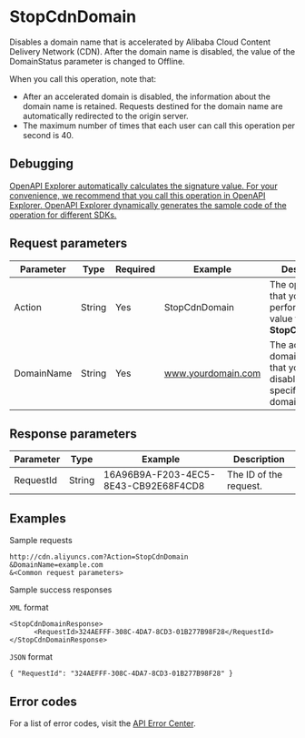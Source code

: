 # StopCdnDomain

Disables a domain name that is accelerated by Alibaba Cloud Content Delivery Network \(CDN\). After the domain name is disabled, the value of the DomainStatus parameter is changed to Offline.

When you call this operation, note that:

-   After an accelerated domain is disabled, the information about the domain name is retained. Requests destined for the domain name are automatically redirected to the origin server.
-   The maximum number of times that each user can call this operation per second is 40.

## Debugging

[OpenAPI Explorer automatically calculates the signature value. For your convenience, we recommend that you call this operation in OpenAPI Explorer. OpenAPI Explorer dynamically generates the sample code of the operation for different SDKs.](https://api.aliyun.com/#product=Cdn&api=StopCdnDomain&type=RPC&version=2018-05-10)

## Request parameters

|Parameter|Type|Required|Example|Description|
|---------|----|--------|-------|-----------|
|Action|String|Yes|StopCdnDomain|The operation that you want to perform. Set the value to **StopCdnDomain**. |
|DomainName|String|Yes|www.yourdomain.com|The accelerated domain name that you want to disable. You can specify only one domain name. |

## Response parameters

|Parameter|Type|Example|Description|
|---------|----|-------|-----------|
|RequestId|String|16A96B9A-F203-4EC5-8E43-CB92E68F4CD8|The ID of the request. |

## Examples

Sample requests

```
http://cdn.aliyuncs.com?Action=StopCdnDomain
&DomainName=example.com
&<Common request parameters>
```

Sample success responses

`XML` format

```
<StopCdnDomainResponse>
	  <RequestId>324AEFFF-308C-4DA7-8CD3-01B277B98F28</RequestId>
</StopCdnDomainResponse>
```

`JSON` format

```
{ "RequestId": "324AEFFF-308C-4DA7-8CD3-01B277B98F28" }
```

## Error codes

For a list of error codes, visit the [API Error Center](https://error-center.alibabacloud.com/status/product/Cdn).

